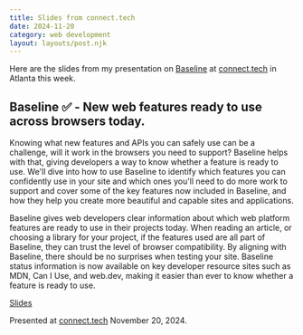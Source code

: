```yaml
---
title: Slides from connect.tech
date: 2024-11-20
category: web development
layout: layouts/post.njk
---
```


Here are the slides from my presentation on
[Baseline](https://web-platform-dx.github.io/web-features/) at
[connect.tech](https://2024.connect.tech/) in Atlanta this week.

<!--more-->

## Baseline ✅ - New web features ready to use across browsers today.

Knowing what new features and APIs you can safely use can be a challenge,
will it work in the browsers you need to support? Baseline helps with that,
giving developers a way to know whether a feature is ready to use.
We'll dive into how to use Baseline to identify which features you can
confidently use in your site and which ones you'll need to do more work to
support and cover some of the key features now included in Baseline, and
how they help you create more beautiful and capable sites and applications.

Baseline gives web developers clear information about
which web platform features are ready to use in their projects today. When
reading an article, or choosing a library for your project, if the features
used are all part of Baseline, they can trust the level of browser
compatibility. By aligning with Baseline, there should be no surprises when
testing your site. Baseline status information is now available on key
developer resource sites such as MDN, Can I Use, and web.dev, making it
easier than ever to know whether a feature is ready to use.

[Slides](https://docs.google.com/presentation/d/1ZwoyuZaxZ7pBKm-8h4Fb53wB3xGVgIKdyo6ihDmJMdw/preview)

Presented at [connect.tech](https://2024.connect.tech) November 20, 2024.
